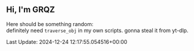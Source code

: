 ## Hi, I'm GRQZ
Here should be something random:  
definitely need `traverse_obj` in my own scripts. gonna steal it from yt-dlp.


Last Update: 2024-12-24 12:17:55.054516+00:00
